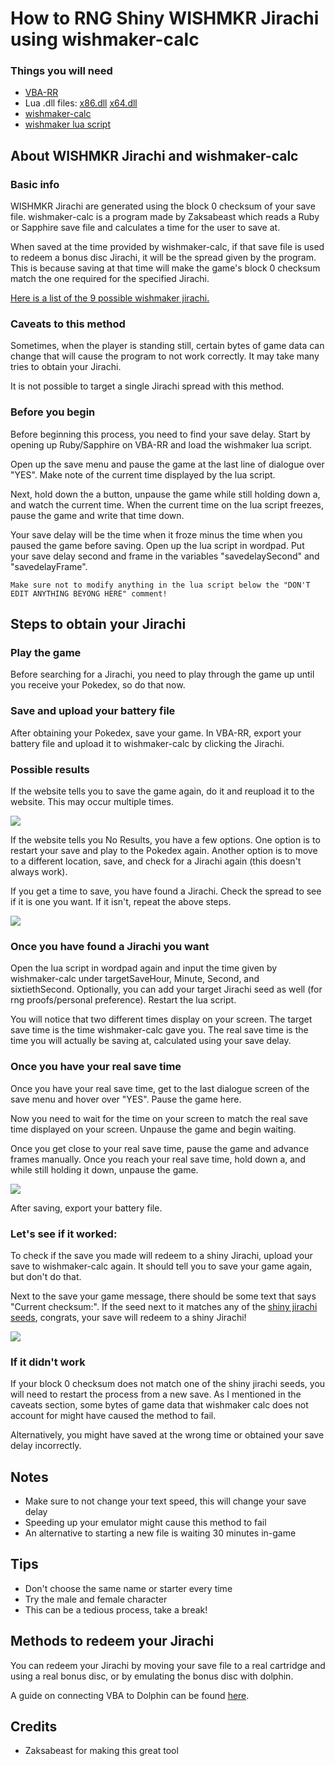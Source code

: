 # How to RNG Shiny WISHMKR Jirachi using wishmaker-calc

### Things you will need
- [VBA-RR](https://github.com/TASVideos/vba-rerecording/releases)
- Lua .dll files:
[x86.dll](https://www.dropbox.com/s/2o4hdphn7j9z349/lua-dll-x86.zip?dl=0)
[x64.dll](https://www.dropbox.com/s/t8yttukleqserzp/lua-dll-x64.rar?dl=0)
- [wishmaker-calc](https://zaksabeast.github.io/wishmaker-calc/build/)
- [wishmaker lua script](https://github.com/beatlynx/lua-stuff/blob/master/scripts/wishmakerlua.lua)

## About WISHMKR Jirachi and wishmaker-calc

### Basic info

WISHMKR Jirachi are generated using the block 0 checksum of your save file. wishmaker-calc is a program made by Zaksabeast which reads a Ruby or Sapphire save file and calculates a time for the user to save at.

When saved at the time provided by wishmaker-calc, if that save file is used to redeem a bonus disc Jirachi, it will be the spread given by the program. This is because saving at that time will make the game's block 0 checksum match the one required for the specified Jirachi.

[Here is a list of the 9 possible wishmaker jirachi.](https://www.irccloud.com/pastebin/rdxEbTm4/)

### Caveats to this method

Sometimes, when the player is standing still, certain bytes of game data can change that will cause the program to not work correctly. It may take many tries to obtain your Jirachi.

It is not possible to target a single Jirachi spread with this method.

### Before you begin

Before beginning this process, you need to find your save delay. Start by opening up Ruby/Sapphire on VBA-RR and load the wishmaker lua script.

Open up the save menu and pause the game at the last line of dialogue over "YES". Make note of the current time displayed by the lua script.

Next, hold down the a button, unpause the game while still holding down a, and watch the current time. When the current time on the lua script freezes, pause the game and write that time down.

Your save delay will be the time when it froze minus the time when you paused the game before saving. Open up the lua script in wordpad. Put your save delay second and frame in the variables "savedelaySecond" and "savedelayFrame".

```
Make sure not to modify anything in the lua script below the "DON'T EDIT ANYTHING BEYONG HERE" comment!
```

## Steps to obtain your Jirachi

### Play the game

Before searching for a Jirachi, you need to play through the game up until you receive your Pokedex, so do that now.

### Save and upload your battery file

After obtaining your Pokedex, save your game. In VBA-RR, export your battery file and upload it to wishmaker-calc by clicking the Jirachi.

### Possible results

If the website tells you to save the game again, do it and reupload it to the website. This may occur multiple times.

![](https://i.imgur.com/vDfWBpb.png)

If the website tells you No Results, you have a few options. One option is to restart your save and play to the Pokedex again. Another option is to move to a different location, save, and check for a Jirachi again (this doesn't always work).

If you get a time to save, you have found a Jirachi. Check the spread to see if it is one you want. If it isn't, repeat the above steps.

![](https://i.imgur.com/5gZ1w80.png)

### Once you have found a Jirachi you want

Open the lua script in wordpad again and input the time given by wishmaker-calc under targetSaveHour, Minute, Second, and sixtiethSecond. Optionally, you can add your target Jirachi seed as well (for rng proofs/personal preference). Restart the lua script.

You will notice that two different times display on your screen. The target save time is the time wishmaker-calc gave you. The real save time is the time you will actually be saving at, calculated using your save delay.

### Once you have your real save time

Once you have your real save time, get to the last dialogue screen of the save menu and hover over "YES". Pause the game here.

Now you need to wait for the time on your screen to match the real save time displayed on your screen. Unpause the game and begin waiting.

Once you get close to your real save time, pause the game and advance frames manually. Once you reach your real save time, hold down a, and while still holding it down, unpause the game.

![](https://i.imgur.com/Sl0KWy1.png)

After saving, export your battery file.

### Let's see if it worked:

To check if the save you made will redeem to a shiny Jirachi, upload your save to wishmaker-calc again. It should tell you to save your game again, but don't do that.

Next to the save your game message, there should be some text that says "Current checksum:". If the seed next to it matches any of the [shiny jirachi seeds](https://www.irccloud.com/pastebin/rdxEbTm4/), congrats, your save will redeem to a shiny Jirachi!

![](https://i.imgur.com/vDfWBpb.png)

### If it didn't work

If your block 0 checksum does not match one of the shiny jirachi seeds, you will need to restart the process from a new save. As I mentioned in the caveats section, some bytes of game data that wishmaker calc does not account for might have caused the method to fail.

Alternatively, you might have saved at the wrong time or obtained your save delay incorrectly.

## Notes

- Make sure to not change your text speed, this will change your save delay
- Speeding up your emulator might cause this method to fail
- An alternative to starting a new file is waiting 30 minutes in-game

## Tips

- Don't choose the same name or starter every time
- Try the male and female character
- This can be a tedious process, take a break!

## Methods to redeem your Jirachi

You can redeem your Jirachi by moving your save file to a real cartridge and using a real bonus disc, or by emulating the bonus disc with dolphin.

A guide on connecting VBA to Dolphin can be found [here](https://pokemonrng.com/guides/tools/en/connect%20dolphin%20to%20vba.md).

## Credits
- Zaksabeast for making this great tool
